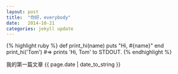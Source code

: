 ```yaml
---
layout: post
title:  "你好，everybody"
date:   2014-10-21
categories: jekyll update
---
```


{% highlight ruby %}
def print_hi(name)
  puts "Hi, #{name}"
end
print_hi('Tom')
#=> prints 'Hi, Tom' to STDOUT.
{% endhighlight %}

我的第一篇文章
{{ page.date | date_to_string }}

